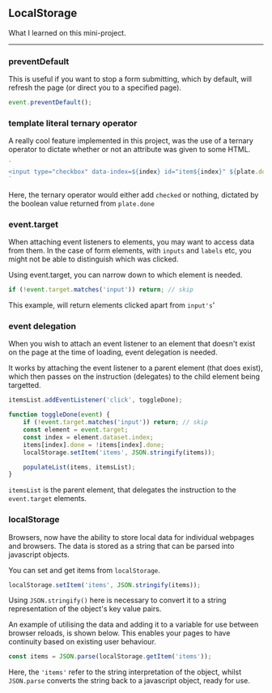 ## LocalStorage

What I learned on this mini-project.

*******

### preventDefault

This is useful if you want to stop a form submitting, which by default, will
refresh the page (or direct you to a specified page).

``` javascript
event.preventDefault();
```

### template literal ternary operator

A really cool feature implemented in this project, was the use of a ternary
operator to dictate whether or not an attribute was given to some HTML.

``` javascript
`
<input type="checkbox" data-index=${index} id="item${index}" ${plate.done ? 'checked' : ''} />
`
```

Here, the ternary operator would either add `checked` or nothing, dictated by
the boolean value returned from `plate.done`

### event.target

When attaching event listeners to elements, you may want to access data
from them. In the case of form elements, with `inputs` and `labels` etc, you
might not be able to distinguish which was clicked.

Using event.target, you can narrow down to which element is needed.

``` javascript
if (!event.target.matches('input')) return; // skip
```

This example, will return elements clicked apart from `input's`'

### event delegation

When you wish to attach an event listener to an element that doesn't exist on
the page at the time of loading, event delegation is needed.

It works by attaching the event listener to a parent element (that does exist),
which then passes on the instruction (delegates) to the child element being
targetted.

``` javascript
itemsList.addEventListener('click', toggleDone);

function toggleDone(event) {
    if (!event.target.matches('input')) return; // skip
    const element = event.target;
    const index = element.dataset.index;
    items[index].done = !items[index].done;
    localStorage.setItem('items', JSON.stringify(items));

    populateList(items, itemsList);
}
```
`itemsList` is the parent element, that delegates the instruction to the
`event.target` elements.

### localStorage

Browsers, now have the ability to store local data for individual webpages and
browsers. The data is stored as a string that can be parsed into javascript
objects.

You can set and get items from `localStorage`.

``` javascript
localStorage.setItem('items', JSON.stringify(items));
```

Using `JSON.stringify()` here is necessary to convert it to a string
representation of the object's key value pairs.

An example of utilising the data and adding it to a variable for use between
browser reloads, is shown below. This enables your pages to have continuity
based on existing user behaviour.

``` javascript
const items = JSON.parse(localStorage.getItem('items'));
```

Here, the `'items'` refer to the string interpretation of the object,
whilst `JSON.parse` converts the string back to a javascript object, ready for
use.
